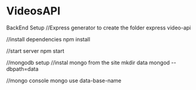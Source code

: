 # VideosAPI

BackEnd Setup
//Express generator to create the folder
express video-api

//install dependencies
npm install 

//start server
npm start

//mongodb setup
//instal mongo from the site
mkdir data
mongod --dbpath=data

//mongo console
mongo
use data-base-name



